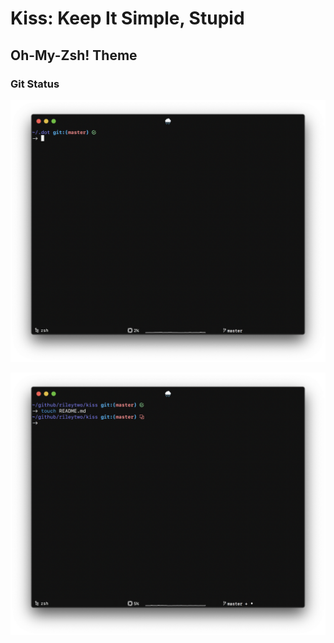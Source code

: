 # Kiss: Keep It Simple, Stupid

## Oh-My-Zsh! Theme

### Git Status

![Screenshot](media/OMZ-git-status-clean.png)


![Screenshot](media/OMZ-git-status-dirty.png)
